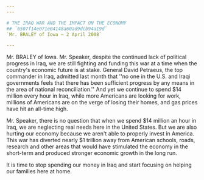 ```yaml
---
---

# THE IRAQ WAR AND THE IMPACT ON THE ECONOMY
## `6507f14e071e04148a60ad9dcb94a19d`
`Mr. BRALEY of Iowa — 2 April 2008`

---
```



Mr. BRALEY of Iowa. Mr. Speaker, despite the continued lack of 
political progress in Iraq, we are still fighting and funding this war 
at a time when the country's economic future is at stake. General David 
Petraeus, the top commander in Iraq, admitted last month that ''no one 
in the U.S. and Iraqi governments feels that there has been sufficient 
progress by any means in the area of national reconciliation.'' And yet 
we continue to spend $14 million every hour in Iraq, while more 
Americans are looking for work, millions of Americans are on the verge 
of losing their homes, and gas prices have hit an all-time high.

Mr. Speaker, there is no question that when we spend $14 million an 
hour in Iraq, we are neglecting real needs here in the United States. 
But we are also hurting our economy because we aren't able to properly 
invest in America. This war has diverted nearly $1 trillion away from 
American schools, roads, research and other areas that would have 
stimulated the economy in the short-term and produced stronger economic 
growth in the long run.

It is time to stop spending our money in Iraq and start focusing on 
helping our families here at home.
